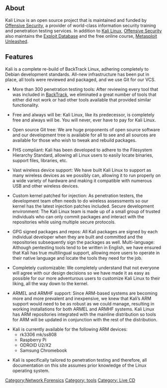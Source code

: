 ## About

Kali Linux is an open source project that is maintained and funded by
[Offensive Security](Offensive_Security "wikilink"), a provider of
world-class information security training and penetration testing
services. In addition to [Kali Linux](Kali_Linux "wikilink"), [Offensive
Security](Offensive_Security "wikilink") also maintains the [Exploit
Database](Exploit_Database "wikilink") and the free online course,
[Metasploit Unleashed](Metasploit_Unleashed "wikilink").

## Features

Kali is a complete re-build of BackTrack Linux, adhering completely to
Debian development standards. All-new infrastructure has been put in
place, all tools were reviewed and packaged, and we use Git for our VCS.

- More than 300 penetration testing tools: After reviewing every tool
  that was included in [BackTrack](BackTrack "wikilink"), we eliminated
  a great number of tools that either did not work or had other tools
  available that provided similar functionality.

<!-- -->

- Free and always will be: Kali Linux, like its predecessor, is
  completely free and always will be. You will never, ever have to pay
  for Kali Linux.

<!-- -->

- Open source Git tree: We are huge proponents of open source software
  and our development tree is available for all to see and all sources
  are available for those who wish to tweak and rebuild packages.

<!-- -->

- FHS compliant: Kali has been developed to adhere to the Filesystem
  Hierarchy Standard, allowing all Linux users to easily locate
  binaries, support files, libraries, etc.

<!-- -->

- Vast wireless device support: We have built Kali Linux to support as
  many wireless devices as we possibly can, allowing it to run properly
  on a wide variety of hardware and making it compatible with numerous
  USB and other wireless devices.

<!-- -->

- Custom kernel patched for injection: As penetration testers, the
  development team often needs to do wireless assessments so our kernel
  has the latest injection patches included. Secure development
  environment: The Kali Linux team is made up of a small group of
  trusted individuals who can only commit packages and interact with the
  repositories while using multiple secure protocols.

<!-- -->

- GPG signed packages and repos: All Kali packages are signed by each
  individual developer when they are built and committed and the
  repositories subsequently sign the packages as well. Multi-language:
  Although pentesting tools tend to be written in English, we have
  ensured that Kali has true multilingual support, allowing more users
  to operate in their native language and locate the tools they need for
  the job.

<!-- -->

- Completely customizable: We completely understand that not everyone
  will agree with our design decisions so we have made it as easy as
  possible for our more adventurous users to customize Kali Linux to
  their liking, all the way down to the kernel.

<!-- -->

- ARMEL and ARMHF support: Since ARM-based systems are becoming more and
  more prevalent and inexpensive, we knew that Kali’s ARM support would
  need to be as robust as we could manage, resulting in working
  installations for both ARMEL and ARMHF systems. Kali Linux has ARM
  repositories integrated with the mainline distribution so tools for
  ARM will be updated in conjunction with the rest of the distribution.

<!-- -->

- Kali is currently available for the following ARM devices:
  - rk3306 mk/ss808
  - Raspberry Pi
  - ODROID U2/X2
  - Samsung Chromebook

<!-- -->

- Kali is specifically tailored to penetration testing and therefore,
  all documentation on this site assumes prior knowledge of the Linux
  operating system.

[Category:Network Forensics](Category:Network_Forensics "wikilink")
[Category: tools](Category:_tools "wikilink") [Category: Live
CD](Category:_Live_CD "wikilink")